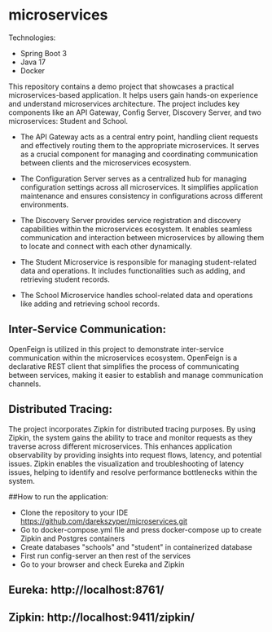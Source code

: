 # microservices
Technologies:
- Spring Boot 3
- Java 17
- Docker

This repository contains a demo project that showcases a practical microservices-based application. It helps users gain hands-on experience and understand microservices architecture. The project includes key components like an API Gateway, Config Server, Discovery Server, and two microservices: Student and School.

- The API Gateway acts as a central entry point, handling client requests and effectively routing them to the appropriate microservices. It serves as a crucial component for managing and coordinating communication between clients and the microservices ecosystem.

- The Configuration Server serves as a centralized hub for managing configuration settings across all microservices. It simplifies application maintenance and ensures consistency in configurations across different environments.

- The Discovery Server provides service registration and discovery capabilities within the microservices ecosystem. It enables seamless communication and interaction between microservices by allowing them to locate and connect with each other dynamically.

- The Student Microservice is responsible for managing student-related data and operations. It includes functionalities such as adding, and retrieving student records.

- The School Microservice handles school-related data and operations like adding and retrieving school records.

## Inter-Service Communication: 
OpenFeign is utilized in this project to demonstrate inter-service communication within the microservices ecosystem. OpenFeign is a declarative REST client that simplifies the process of communicating between services, making it easier to establish and manage communication channels.

## Distributed Tracing: 
The project incorporates Zipkin for distributed tracing purposes. By using Zipkin, the system gains the ability to trace and monitor requests as they traverse across different microservices. This enhances application observability by providing insights into request flows, latency, and potential issues. Zipkin enables the visualization and troubleshooting of latency issues, helping to identify and resolve performance bottlenecks within the system.

##How to run the application:
- Clone the repository to your IDE https://github.com/darekszyper/microservices.git
- Go to docker-compose.yml file and press docker-compose up to create Zipkin and Postgres containers
- Create databases "schools" and "student" in containerized database 
- First run config-server an then rest of the services
- Go to your browser and check Eureka and Zipkin
## Eureka: http://localhost:8761/
## Zipkin: http://localhost:9411/zipkin/
